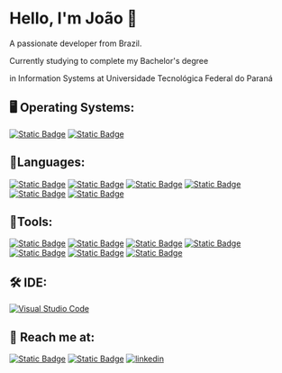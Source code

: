 # Hello, I'm João 👋
A passionate developer from Brazil.

Currently studying to complete my Bachelor's degree 

in Information Systems at Universidade Tecnológica Federal do Paraná


## 🖥️ Operating Systems:
[![Static Badge](https://img.shields.io/badge/MACOS-gray?style=for-the-badge&logo=apple&logoColor=white)](https://en.wikipedia.org/wiki/MacOS) [![Static Badge](https://img.shields.io/badge/Windows-blue?style=for-the-badge&logo=gitforwindows&logoColor=white)](https://en.wikipedia.org/wiki/Microsoft_Windows)

## 📝Languages:
[![Static Badge](https://img.shields.io/badge/Language-blue?style=for-the-badge&logo=c&logoColor=white)](https://en.wikipedia.org/wiki/C_(programming_language)) [![Static Badge](https://img.shields.io/badge/CSS-blue?style=for-the-badge&logo=css3&logoColor=white)](https://en.wikipedia.org/wiki/CSS) [![Static Badge](https://img.shields.io/badge/HTML-orange?style=for-the-badge&logo=html5&logoColor=white)](https://en.wikipedia.org/wiki/HTML) [![Static Badge](https://img.shields.io/badge/Java-orange?style=for-the-badge&logo=coffeescript&logoColor=white)](https://en.wikipedia.org/wiki/Java_(programming_language)) [![Static Badge](https://img.shields.io/badge/JavaScript-gray?style=for-the-badge&logo=javascript&logoColor=white)](https://en.wikipedia.org/wiki/JavaScript) [![Static Badge](https://img.shields.io/badge/TYPESCRIPT-blue?style=for-the-badge&logo=typescript&logoColor=white)](https://en.wikipedia.org/wiki/TypeScript)
 
## 🔨Tools:
[![Static Badge](https://img.shields.io/badge/bootstrap-gray?style=for-the-badge&logo=bootstrap&logoColor=white)](https://getbootstrap.com/) [![Static Badge](https://img.shields.io/badge/figma-gray?style=for-the-badge&logo=figma&logoColor=white)](https://www.figma.com/) [![Static Badge](https://img.shields.io/badge/git-orange?style=for-the-badge&logo=git&logoColor=white)](https://git-scm.com/) [![Static Badge](https://img.shields.io/badge/node.js-gray?style=for-the-badge&logo=nodedotjs&logoColor=white)](https://nodejs.org/) [![Static Badge](https://img.shields.io/badge/postgresql-blue?style=for-the-badge&logo=postgresql&logoColor=white)](https://www.postgresql.org/) [![Static Badge](https://img.shields.io/badge/react-blue?style=for-the-badge&logo=react&logoColor=white)](https://react.dev/) [![Static Badge](https://img.shields.io/badge/tailwind%20css-blue?style=for-the-badge&logo=tailwindcss&logoColor=white)](https://tailwindcss.com/)

## 🛠️ IDE:
[![Visual Studio Code](https://img.shields.io/badge/Visual%20Studio%20Code-0078d7.svg?style=for-the-badge&logo=visual-studio-code&logoColor=white)](https://code.visualstudio.com/)

## 📱 Reach me at:
[![Static Badge](https://img.shields.io/badge/gmail-red?style=for-the-badge&logo=gmail&logoColor=white)](mailto:jhpainim@gmail.com) [![Static Badge](https://img.shields.io/badge/instagram-white?style=for-the-badge&logo=instagram&logoColor=black)](https://www.instagram.com/joaohdsp/) [![linkedin](https://img.shields.io/badge/linkedin-0A66C2?style=for-the-badge&logo=linkedin&logoColor=white)](https://www.linkedin.com/in/jo%C3%A3o-henrique-painim-118ba82a7/)

